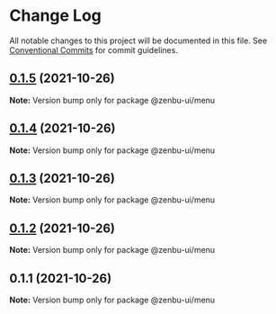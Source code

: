 # Change Log

All notable changes to this project will be documented in this file.
See [Conventional Commits](https://conventionalcommits.org) for commit guidelines.

## [0.1.5](https://github.com/KodepandaID/zenbu-ui/compare/@zenbu-ui/menu@0.1.4...@zenbu-ui/menu@0.1.5) (2021-10-26)

**Note:** Version bump only for package @zenbu-ui/menu





## [0.1.4](https://github.com/KodepandaID/zenbu-ui/compare/@zenbu-ui/menu@0.1.3...@zenbu-ui/menu@0.1.4) (2021-10-26)

**Note:** Version bump only for package @zenbu-ui/menu





## [0.1.3](https://github.com/KodepandaID/zenbu-ui/compare/@zenbu-ui/menu@0.1.2...@zenbu-ui/menu@0.1.3) (2021-10-26)

**Note:** Version bump only for package @zenbu-ui/menu





## [0.1.2](https://github.com/KodepandaID/zenbu-ui/compare/@zenbu-ui/menu@0.1.1...@zenbu-ui/menu@0.1.2) (2021-10-26)

**Note:** Version bump only for package @zenbu-ui/menu





## 0.1.1 (2021-10-26)

**Note:** Version bump only for package @zenbu-ui/menu
